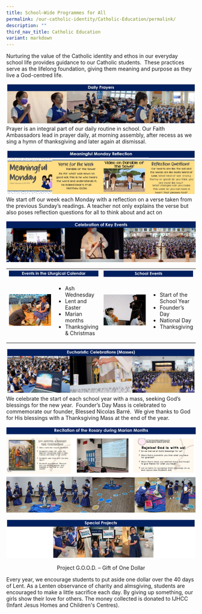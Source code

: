 ```yaml
---
title: School–Wide Programmes for All
permalink: /our-catholic-identity/Catholic-Education/permalink/
description: ""
third_nav_title: Catholic Education
variant: markdown
---
```

Nurturing the value of the Catholic identity and ethos in our everyday school life provides guidance to our Catholic students.&nbsp; These practices serve as the lifelong foundation, giving them meaning and purpose as they live a God-centred life.

![](/images/CatholicID/School_Wide_Programmes_1.JPG)
Prayer is an integral part of our daily routine in school. Our Faith Ambassadors lead in prayer daily, at morning assembly, after recess as we sing a hymn of thanksgiving and later again at dismissal.

![](/images/CatholicID/School_Wide_Programmes_2.JPG)
We start off our week each Monday with a reflection on a verse taken from the previous Sunday’s readings. A teacher not only explains the verse but also poses reflection questions for all to think about and act on

![](/images/CatholicID/School_Wide_Programmes_3.jpg)
<table>
<tbody>
<tr>
<td style="width: 50%;" colspan="2"><img src="/images/CatholicID/EventInLitCal.jpg"></td>
<td style="width: 50%;" colspan="2"><img src="/images/CatholicID/SchoolEvent.jpg"></td>
</tr>
<tr>
<td style="width: 30%;"><img src="/images/CatholicID/EventInLitCalPict.jpg"></td>
	<td><ul>
<li>Ash Wednesday
</li><li>Lent and Easter
</li><li>Marian months
</li><li>Thanksgiving &amp; Christmas</li></ul></td>
<td style="width: 30%;"><img src="/images/CatholicID/SchoolEventPict.jpg"></td>
	<td><ul>
		<li>Start of the School Year&nbsp;
</li><li>Founder’s Day 
</li><li>National Day
</li><li>Thanksgiving</li></ul></td>
</tr></tbody></table>

![](/images/CatholicID/School_Wide_Programmes_4.JPG)
We celebrate the start of each school year with a mass, seeking God’s blessings for the new year.&nbsp;
Founder’s Day Mass is celebrated to commemorate our founder, Blessed Nicolas Barré.&nbsp;
We give thanks to God for His blessings with a Thanksgiving Mass at the end of the year.

![](/images/CatholicID/RecitationOftheRosary.jpg)

![](/images/CatholicID/School_Wide_Programmes_6.JPG)
<p align="center">Project G.O.O.D. – Gift of One Dollar</p>
<p>
Every year, we encourage students to put aside one dollar over the 40 days of Lent. As a Lenten observance of charity and almsgiving, students are encouraged to make a little sacrifice each day. By giving up something, our girls show their love for others. The money collected is donated to IJHCC (Infant Jesus Homes and Children's Centres). </p>

